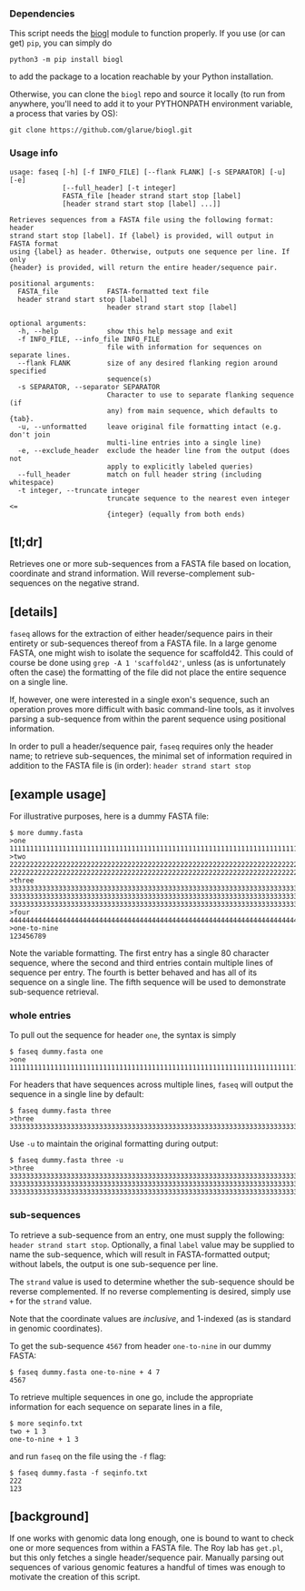 ### Dependencies

This script needs the [biogl](https://github.com/glarue/biogl) module to function properly. If you use (or can get) `pip`, you can simply do

```python3 -m pip install biogl```

to add the package to a location reachable by your Python installation. 

Otherwise, you can clone the `biogl` repo and source it locally (to run from anywhere, you'll need to add it to your PYTHONPATH environment variable, a process that varies by OS):

```git clone https://github.com/glarue/biogl.git```

### Usage info

```
usage: faseq [-h] [-f INFO_FILE] [--flank FLANK] [-s SEPARATOR] [-u] [-e]
             [--full_header] [-t integer]
             FASTA_file [header strand start stop [label]
             [header strand start stop [label] ...]]

Retrieves sequences from a FASTA file using the following format: header
strand start stop [label]. If {label} is provided, will output in FASTA format
using {label} as header. Otherwise, outputs one sequence per line. If only
{header} is provided, will return the entire header/sequence pair.

positional arguments:
  FASTA_file            FASTA-formatted text file
  header strand start stop [label]
                        header strand start stop [label]

optional arguments:
  -h, --help            show this help message and exit
  -f INFO_FILE, --info_file INFO_FILE
                        file with information for sequences on separate lines.
  --flank FLANK         size of any desired flanking region around specified
                        sequence(s)
  -s SEPARATOR, --separator SEPARATOR
                        Character to use to separate flanking sequence (if
                        any) from main sequence, which defaults to {tab}.
  -u, --unformatted     leave original file formatting intact (e.g. don't join
                        multi-line entries into a single line)
  -e, --exclude_header  exclude the header line from the output (does not
                        apply to explicitly labeled queries)
  --full_header         match on full header string (including whitespace)
  -t integer, --truncate integer
                        truncate sequence to the nearest even integer <=
                        {integer} (equally from both ends)
```

## __[tl;dr]__

Retrieves one or more sub-sequences from a FASTA file based on location, coordinate and strand information. Will reverse-complement sub-sequences on the negative strand.

## __[details]__

`faseq` allows for the extraction of either header/sequence pairs in 
their entirety or sub-sequences thereof from a FASTA file. In a large genome FASTA, one might wish to isolate the sequence for scaffold42. This could of course be done using `grep -A 1 'scaffold42'`, unless (as is unfortunately often the case) the formatting of the file did not place the entire sequence on a single line.

If, however, one were interested in a single exon's sequence, such an operation proves more difficult with basic command-line tools, as it involves parsing a sub-sequence from within the parent sequence using positional information.

In order to pull a header/sequence pair, `faseq` requires only the header name; to retrieve sub-sequences, the minimal set of information required in addition to the FASTA file is (in order): `header strand start stop`

## __[example usage]__

For illustrative purposes, here is a dummy FASTA file:

```
$ more dummy.fasta
>one
11111111111111111111111111111111111111111111111111111111111111111111111111111111
>two
22222222222222222222222222222222222222222222222222222222222222222222222222222222
22222222222222222222222222222222222222222222222222222222222222222222222222222222
>three
33333333333333333333333333333333333333333333333333333333333333333333333333333333
33333333333333333333333333333333333333333333333333333333333333333333333333333333
33333333333333333333333333333333333333333333333333333333333333333333333333333333
>four
44444444444444444444444444444444444444444444444444444444444444444444444444444444444444444444444444444444444444444444444444444444444444444444444444444444444444444444444444444444444444444444444444444444444444444444444444444444444444444444444444444444444444444444444444444444444444444444444444444444444444444444444444444444
>one-to-nine
123456789
```

Note the variable formatting. The first entry has a single 80 character sequence, where the second and third entries contain multiple lines of sequence per entry. The fourth is better behaved and has all of its sequence on a single line. The fifth sequence will be used to demonstrate sub-sequence retrieval.

### __whole entries__

To pull out the sequence for header `one`, the syntax is simply

```
$ faseq dummy.fasta one
>one
11111111111111111111111111111111111111111111111111111111111111111111111111111111
```

For headers that have sequences across multiple lines, `faseq` will output the sequence in a single line by default:

```
$ faseq dummy.fasta three
>three
333333333333333333333333333333333333333333333333333333333333333333333333333333333333333333333333333333333333333333333333333333333333333333333333333333333333333333333333333333333333333333333333333333333333333333333333333333333333333333333333
```

Use `-u` to maintain the original formatting during output:

```
$ faseq dummy.fasta three -u
>three
33333333333333333333333333333333333333333333333333333333333333333333333333333333
33333333333333333333333333333333333333333333333333333333333333333333333333333333
33333333333333333333333333333333333333333333333333333333333333333333333333333333
```

### __sub-sequences__

To retrieve a sub-sequence from an entry, one must supply the following: `header strand start stop`. Optionally, a final `label` value may be supplied to name the sub-sequence, which will result in FASTA-formatted output; without labels, the output is one sub-sequence per line.

The `strand` value is used to determine whether the sub-sequence should be reverse complemented. If no reverse complementing is desired, simply use `+` for the `strand` value.

Note that the coordinate values are _inclusive_, and 1-indexed (as is standard in genomic coordinates).

To get the sub-sequence `4567` from header `one-to-nine` in our dummy FASTA:

```
$ faseq dummy.fasta one-to-nine + 4 7
4567
```

To retrieve multiple sequences in one go, include the appropriate information for each sequence on separate lines in a file,

```
$ more seqinfo.txt          
two + 1 3
one-to-nine + 1 3
```

and run `faseq` on the file using the `-f` flag:

```
$ faseq dummy.fasta -f seqinfo.txt 
222
123
```

## __[background]__

If one works with genomic data long enough, one is bound to want to check one or more sequences from within a FASTA file. The Roy lab has `get.pl`, but this only fetches a single header/sequence pair. Manually parsing out sequences of various genomic features a handful of times was enough to motivate the creation of this script.
